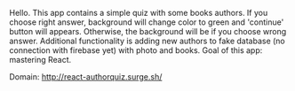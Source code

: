 Hello. This app contains a simple quiz with some books authors. If you choose right answer, background will change color to green and 'continue' button will appears. Otherwise, the background will be if you choose wrong answer. Additional functionality is adding new authors to fake database (no connection with firebase yet) with photo and books. Goal of this app: mastering React.

Domain: http://react-authorquiz.surge.sh/
